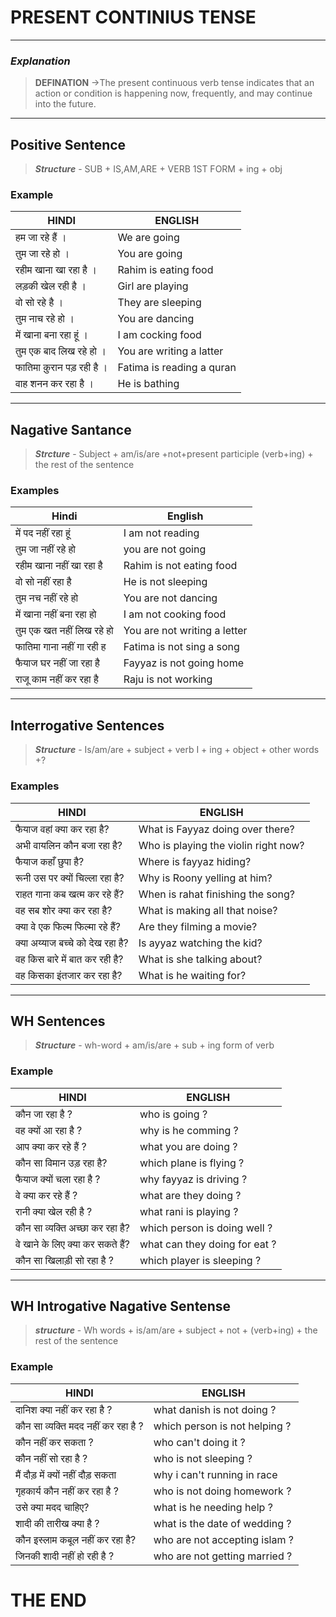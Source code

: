 # PRESENT CONTINIUS TENSE
___
### *Explanation*

> **DEFINATION** ->The present continuous verb tense indicates that an action or condition is happening now, frequently, and may continue into the future.
 ---
## Positive Sentence
 >  ___Structure___ -  SUB + IS,AM,ARE + VERB 1ST  FORM + ing + obj
 
### Example
   | HINDI  | ENGLISH  |
   | ---       | ---   |
   |हम जा रहे हैं ।|We are going|
   |तुम जा रहे हो ।|You are going|
   |रहीम खाना खा रहा है ।| Rahim is eating food|
   |लड़की खेल रही है ।| Girl are playing|
   |वो सो रहे है ।|They are sleeping|
   |तुम नाच रहे हो ।|You are dancing|
   |में खाना बना रहा हूं ।|I am cocking food|
   |तुम एक बाद लिख रहे हो ।|You are writing a latter|
   |फातिमा क़ुरान पड़ रही है ।|Fatima is reading a quran|
   |वाह शनन कर रहा है ।| He is bathing|
   ---
## Nagative Santance

> ___Strcture___ - Subject + am/is/are +not+present participle (verb+ing) + the rest of the sentence

### Examples
| Hindi | English |
|-------| --------|
|में पद नहीं रहा हूं| I am not reading|
|तुम जा नहीं रहे हो| you are not going |
|रहीम खाना नहीं खा रहा है|Rahim is not eating food|
|वो सो नहीं रहा है| He is not sleeping|
|तुम नच नहीं रहे हो|You are not dancing|
|में खाना नहीं बना रहा हो|I am not cooking food|
|तुम एक खत नहीं लिख रहे हो| You are not writing a letter|
|फातिमा गाना नहीं गा रही ह| Fatima is not sing a song|
|फैयाज घर नहीं जा रहा है|Fayyaz is not going home|
|राजू काम नहीं कर रहा है|Raju is not working|
---
##  Interrogative Sentences

> ___Structure___ - Is/am/are + subject + verb I + ing + object + other words +? 

### Examples

|HINDI|ENGLISH|
|---|---|
|फैयाज वहां क्या कर रहा है?|What is Fayyaz doing over there?|
|अभी वायलिन कौन बजा रहा है?|Who is playing the violin right now?|
|फैयाज कहाँ छुपा है?|Where is fayyaz hiding?|
|रूनी उस पर क्यों चिल्ला रहा है?|Why is Roony yelling at him?|
|राहत गाना कब खत्म कर रहे हैं?|When is rahat finishing the song?|
|वह सब शोर क्या कर रहा है?|What is making all that noise?|
|क्या वे एक फिल्म फिल्मा रहे हैं?|Are they filming a movie?|
|क्या अय्याज बच्चे को देख रहा है?|Is ayyaz watching the kid?|
|वह किस बारे में बात कर रही है?|What is she talking about?|
|वह किसका इंतजार कर रहा है?|What is he waiting for?|
---

## WH Sentences

> ___Structure___ - wh-word + am/is/are + sub + ing form of verb

### Example

|HINDI|ENGLISH|
|---|---|
|कौन जा रहा है ?|who is going ?|
|वह क्यों आ रहा है ?|why is he comming ?|
|आप क्या कर रहे हैं ?|what you are doing ?|
|कौन सा विमान उड़ रहा है?|which plane is flying ?|
|फैयाज क्यों चला रहा है ?|why fayyaz is driving ?|
|वे क्या कर रहे हैं ?|what are they doing ?|
|रानी क्या खेल रही है ?|what rani is playing ?|
|कौन सा व्यक्ति अच्छा कर रहा है?|which person is doing well ?|
|वे खाने के लिए क्या कर सकते हैं?|what can they doing for eat ?|
|कौन सा खिलाड़ी सो रहा है ?|which player is sleeping ?|
---
## WH Introgative Nagative Sentense

> ___structure___ - Wh words + is/am/are + subject + not  + (verb+ing) + the rest of the sentence

### Example

|HINDI|ENGLISH|
|---|---|
|दानिश क्या नहीं कर रहा है ?|what danish is not doing ?|
|कौन सा व्यक्ति मदद नहीं कर रहा है ?|which person is not helping ?|
|कौन नहीं कर सकता ?|who can't doing it ?|
|कौन नहीं सो रहा है ?|who is not sleeping ?|
|मैं दौड़ में क्यों नहीं दौड़ सकता|why i can't running in race|
|गृहकार्य कौन नहीं कर रहा है ?|who is not doing homework ?|
|उसे क्या मदद चाहिए?|what is he needing help ?|
|शादी की तारीख क्या है ?|what is the date of wedding ?|
|कौन इस्लाम कबूल नहीं कर रहा है?|who are not accepting islam ?|
|जिनकी शादी नहीं हो रही है ?|who are not getting married ?|

# THE END